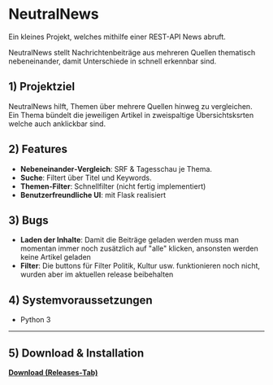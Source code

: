 # NeutralNews
Ein kleines Projekt, welches mithilfe einer REST-API News abruft.

NeutralNews stellt Nachrichtenbeiträge aus mehreren Quellen thematisch nebeneinander, 
damit Unterschiede in schnell erkennbar sind.

## 1) Projektziel

NeutralNews hilft, Themen über mehrere Quellen hinweg zu vergleichen. Ein Thema bündelt die jeweiligen Artikel in zweispaltige Übersichtsksrten welche auch anklickbar sind.


## 2) Features

* **Nebeneinander‑Vergleich**: SRF & Tagesschau je Thema.
* **Suche**: Filtert über Titel und Keywords.
* **Themen-Filter**: Schnellfilter (nicht fertig implementiert)
* **Benutzerfreundliche UI**: mit Flask realisiert

## 3) Bugs

* **Laden der Inhalte**: Damit die Beiträge geladen werden muss man momentan immer noch zusätzlich auf "alle" klicken, ansonsten werden keine Artikel geladen
* **Filter**: Die buttons für Filter Politik, Kultur usw. funktionieren noch nicht, wurden aber im aktuellen release beibehalten


## 4) Systemvoraussetzungen

  * Python 3

---

## 5) Download & Installation

**[Download (Releases‑Tab)](https://github.com/sven-teko/NeutralNews)**
